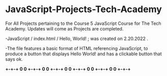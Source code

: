 # JavaScript-Projects-Tech-Academy
For All Projects pertaining to the Course 5 JavaScript Course for The Tech Academy. Updates will come as Projects are completed.

-JavaScript / index.html / Hello, World! ; was created on 2.20.2022 .

-The file features a basic format of HTML referencing JavaScript, to produce a button that displays Hello World!
and has a clickable button that says ok.

**+-+-+ 0 0 +-+-+ 0 0 +-+-+ 0 0 +-+-+ 0 0 +-+-+ 0 0 +-+-+**
